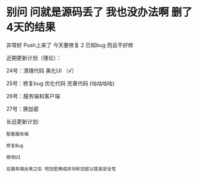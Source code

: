 ﻿# 别问 问就是源码丢了 我也没办法啊 删了4天的结果

 非常好 Push上来了 今天要修复 2 已知bug 而且不好修

 近期更新计划（理论）：

 24号：清理代码 美化UI  （√）

 25号：修复bug 优化代码 完善代码  (咕咕咕咕)

 26号：服务端和客户端

 27号：换加密



 长远更新计划:

    配套服务端

    修复Bug

    修改UI

    在服务端出来之后 吧加密换成非对称加密以提高安全性

